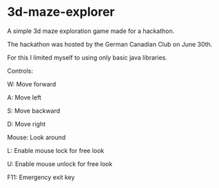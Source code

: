 # 3d-maze-explorer
A simple 3d maze exploration game made for a hackathon.

The hackathon was hosted by the German Canadian Club on June 30th.

For this I limited myself to using only basic java libraries.


Controls:

W: Move forward

A: Move left

S: Move backward

D: Move right

Mouse: Look around

L: Enable mouse lock for free look

U: Enable mouse unlock for free look

F11: Emergency exit key
